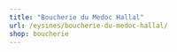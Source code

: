 ```yaml
---
title: "Boucherie du Medoc Hallal"
url: /eysines/boucherie-du-medoc-hallal/
shop: boucherie
---
```

